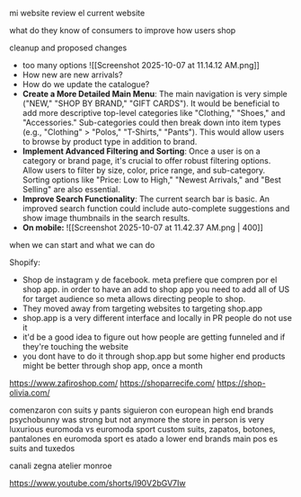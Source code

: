mi website
review el current website

what do they know of consumers to improve how users shop

cleanup and proposed changes
- too many options ![[Screenshot 2025-10-07 at 11.14.12 AM.png]]
- How new are new arrivals?
- How do we update the catalogue? 
- **Create a More Detailed Main Menu**: The main navigation is very simple ("NEW," "SHOP BY BRAND," "GIFT CARDS"). It would be beneficial to add more descriptive top-level categories like "Clothing," "Shoes," and "Accessories." Sub-categories could then break down into item types (e.g., "Clothing" > "Polos," "T-Shirts," "Pants"). This would allow users to browse by product type in addition to brand.
- **Implement Advanced Filtering and Sorting**: Once a user is on a category or brand page, it's crucial to offer robust filtering options. Allow users to filter by size, color, price range, and sub-category. Sorting options like "Price: Low to High," "Newest Arrivals," and "Best Selling" are also essential.
- **Improve Search Functionality**: The current search bar is basic. An improved search function could include auto-complete suggestions and show image thumbnails in the search results. 
- **On mobile:**  ![[Screenshot 2025-10-07 at 11.42.37 AM.png | 400]]


when we can start and what we can do

Shopify:
- Shop de instagram y de facebook. meta prefiere que compren por el shop app. in order to have an add to shop app you need to add all of US for target audience so meta allows directing people to shop.
- They moved away from targeting websites to targeting shop.app
- shop.app is a very different interface and locally in PR people do not use it
- it'd be a good idea to figure out how people are getting funneled and if they're touching the website
- you dont have to do it through shop.app but some higher end products might be better through shop app, once a month


https://www.zafiroshop.com/
https://shoparrecife.com/
https://shop-olivia.com/

comenzaron con suits y pants
siguieron con european high end brands
psychobunny was strong but not anymore
the store in person is very luxurious
euromoda vs euromoda sport
custom suits, zapatos, botones, pantalones en euromoda
sport es atado a lower end brands
main pos es suits and tuxedos

canali
zegna
atelier monroe

https://www.youtube.com/shorts/I90V2bGV7Iw